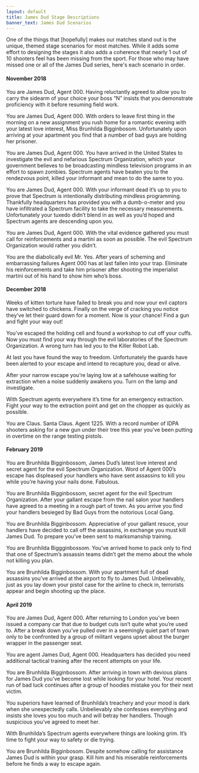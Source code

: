 ```yaml
---
layout: default
title: James Dud Stage Descriptions
banner_text: James Dud Scenarios
---
```


<p>One of the things that [hopefully] makes our matches stand out is the unique, themed stage scenarios for most matches. While 
it adds some effort to designing the stages it also adds a coherence that nearly 1 out of 10 shooters feel has been missing 
from the sport. For those who may have missed one or all of the James Dud series, here's each scenario in order.</p>   

<h4>November 2018</h4>

<p>You are James Dud, Agent 000. Having reluctantly agreed to allow you to carry the sidearm of your choice your boss “N” insists that you demonstrate proficiency with it before resuming field work.</p>

<p>You are James Dud, Agent 000. With orders to leave first thing in the morning on a new assignment you rush home for a romantic evening with your latest love interest, Miss Brunhilda Bigginbosom. Unfortunately upon arriving at your apartment you find that a number of bad guys are holding her prisoner.</p>

<p>You are James Dud, Agent 000. You have arrived in the United States to investigate the evil and nefarious Spectrum Organization, which your government believes to be broadcasting mindless television programs in an effort to spawn zombies. Spectrum agents have beaten you to the rendezvous point, killed your informant and mean to do the same to you.</p>

<p>You are James Dud, Agent 000. With your informant dead it’s up to you to prove that Spectrum is intentionally distributing mindless programming. Thankfully headquarters has provided you with a dumb-o-meter and you have infiltrated a Spectrum facility to take the necessary measurements. Unfortunately your tuxedo didn’t blend in as well as you’d hoped and Spectrum agents are descending upon you.</p>

<p>You are James Dud, Agent 000. With the vital evidence gathered you must call for reinforcements and a martini as soon as possible. The evil Spectrum Organization would rather you didn’t.</p>

<p>You are the diabolically evil Mr. Yes. After years of scheming and embarrassing failures Agent 000 has at last fallen into your trap. Eliminate his reinforcements and take him prisoner after shooting the imperialist martini out of his hand to show him who’s boss.</p>

<h4>December 2018</h4>

<p>Weeks of kitten torture have failed to break you and now your evil captors have switched to chickens. Finally on the verge of cracking you notice they’ve let their guard down for a moment. Now is your chance! Find a gun and fight your way out!</p>

<p>You’ve escaped the holding cell and found a workshop to cut off your cuffs. Now you must find your way through the evil laboratories of the Spectrum Organization. A wrong turn has led you to the Killer Robot Lab.</p>

<p>At last you have found the way to freedom. Unfortunately the guards have been alerted to your escape and intend to recapture you, dead or alive.</p> 

<p>After your narrow escape you’re laying low at a safehouse waiting for extraction when a noise suddenly awakens you. Turn on the lamp and investigate.</p>

<p>With Spectrum agents everywhere it’s time for an emergency extraction. Fight your way to the extraction point and get on the chopper as quickly as possible.</p>

<p>You are Claus. Santa Claus. Agent 1225. With a record number of IDPA shooters asking for a new gun under their tree this year you’ve been putting in overtime on the range testing pistols.</p>

<h4>February 2019</h4>

<p>You are Brunhilda Bigginbossom, James Dud’s latest love interest and secret agent for the evil Spectrum Organization. Word of Agent 000’s escape has displeased your handlers who have sent assassins to kill you while you’re having your nails done. Fabulous.</p>

<p>You are Brunhilda Bigginbossom, secret agent for the evil Spectrum Organization. After your gallant escape from the nail salon your handlers have agreed to a meeting in a rough part of town. As you arrive you find your handlers besieged by Bad Guys from the notorious Local Gang.</p>

<p>You are Brunhilda Bigginbossom. Appreciative of your gallant resuce, your handlers have decided to call off the assassins, in exchange you must kill James Dud. To prepare you’ve been sent to marksmanship training.</p>

<p>You are Brunhilda Biggginbossom. You’ve arrived home to pack only to find that one of Spectrum’s assassin teams didn’t get the memo about the whole not killing you plan.</p> 

<p>You are Brunhilda Bigginbossom. With your apartment full of dead assassins you’ve arrived at the airport to fly to James Dud. Unbelievably, just as you lay down your pistol case for the airline to check in, terrorists appear and begin shooting up the place.</p>

<h4>April 2019</h4>

<p>You are James Dud, Agent 000. After returning to London you’ve been issued a company car that due to budget cuts isn’t quite what you’re used to. After a break down you’ve pulled over in a seemingly quiet part of town only to be confronted by a group of militant vegans upset about the burger wrapper in the passenger seat.</p>

<p>You are agent James Dud, Agent 000. Headquarters has decided you need additional tactical training after the recent attempts on your life.</p>

<p>You are Brunhilda Bigginbossom. After arriving in town with devious plans for James Dud you’ve become lost while looking for your hotel. Your recent run of bad luck continues after a group of hoodies mistake you for their next victim.</p>

<p>You superiors have learned of Brunhilda’s treachery and your mood is dark when she unexpectedly calls. Unbelievably she confesses everything and insists she loves you too much and will betray her handlers. Though suspicious you’ve agreed to meet her.</p>

<p>With Brunhilda’s Spectrum agents everywhere things are looking grim. It’s time to fight your way to safety or die trying.</p>

<p>You are Brunhilda Bigginbosom. Despite somehow calling for assistance James Dud is within your grasp. Kill him and his miserable reinforcements before he finds a way to escape again.</p>